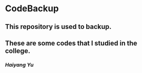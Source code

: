 # CodeBackup



## This repository is used to backup.



## These are some codes that I studied in the college.



### *Haiyang Yu*

